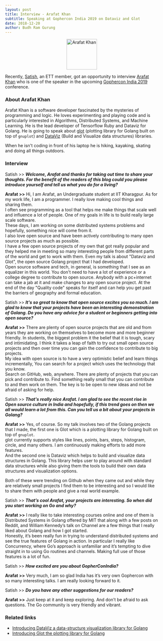 ```yaml
---
layout: post
title: Interview - Arafat Khan
subtitle: Speaking at Gophercon India 2019 on Dataviz and Glot
date: 2018-12-20
author: Budh Ram Gurung
---
```


<center>
  <div id="interviewee">
    <a href="https://medium.com/@Arafat." target="_blank"><img src="/img/interviews/arafat-khan.jpg" width="100px" height="100px" alt="Arafat Khan" /></a>
  </div>
</center>

Recently, [Satish](https://twitter.com/IndianGuru/), an ETT member, got an opportunity to interview
[Arafat Khan](https://medium.com/@Arafat.) who is one of the speaker in the upcoming
[Gophercon India 2019](https://gopherconindia.com/#speakers) conference.

### About Arafat Khan

Arafat Khan is a software developer fascinated by the mysteries of programming and logic.
He loves experimenting and playing code and is particularly interested in Algorithms, Distributed Systems, and Machine Learning. He is the lead developer of Tensorflow Ruby and Dataviz for Golang.
He is going to speak about [glot](https://github.com/Arafatk/glot) (plotting library for Golang built on top of `gnuplot`) and [DataViz](https://github.com/Arafatk/DataViz) (Build and Visualize data structures) libraries.

When he isn't coding in front of his laptop he is hiking, kayaking, skating and doing all things outdoors.

### Interview

Satish >> <b><i>Welcome, Arafat and thanks for taking out time to share your thoughts.
For the benefit of the readers of this blog could you please introduce yourself and tell us what you do for a living?</i></b>

<b>Arafat >></b> Hi, I am Arafat, an Undergraduate student at IIT Kharagpur.  As for my work life,
I am a programmer. I really love making cool things and sharing them.<br>
I often see programming as a tool that helps me make things that scale well and influence a lot of people.
One of my goals in life is to build really large scale software.<br>
These days, I am working on some distributed systems problems and hopefully, something nice will come from it.<br>
I also love open source and have been actively contributing to many open source projects as much as possible.<br>
I have a few open source projects of my own that got really popular and they helped me in meeting so many
interesting people from different parts of the world and get to work with them. Even my talk is about
"Dataviz and Glot", the open source Golang project that I had developed.<br>
Open source software and tech, in general, is something that I see as an equalizer in this world.
You don't need to have a lot of experience or a college degree to contribute to open source.
Anybody with a pc+internet can take a jab at it and make changes to any open source project.
At the end of the day "Quality code" speaks for itself and can help you get past the barriers of geography
and formal education.

Satish >> <b><i>It's so great to know that open source excites you so much.
I am glad to know that your projects have been an interesting demonstration of Golang.
Do you have any advice for a student or beginners getting into open source?</i></b>

<b>Arafat >></b> There are plenty of open source projects that are old and from years they are working on themselves to become more and more beginner friendly. In students, the biggest problem it the belief that it is tough, scary and intimidating. I think it takes a leap of faith to try out small open source projects and then over time you can gain the confidence to contribute to big projects.<br>
My idea with open source is to have a very optimistic belief and learn things incrementally,
You can search for a project which uses the technology that you know.<br>
Search on GitHub, web, anywhere. There are plenty of projects that you can pick and contribute to.
Find something really small that you can contribute to and then work on them.
The key is to be open to new ideas and not be afraid of asking for help.

Satish >> <b><i>That's really nice Arafat. I am glad to see the recent rise in Open source culture in India and hopefully, if this trend goes on then we all would learn a lot from this.
Can you tell us a bit about your projects in Golang? </i></b>

<b>Arafat >></b> Yes, of course. So my talk involves two of the Golang projects that I made, the first one is Glot which is a plotting library for Golang built on top of `gnuplot`.<br>
glot currently supports styles like lines, points, bars, steps, histogram, circle, and many others.
I am continuously making efforts to add more features.<br>
And the second one is Dataviz which helps to build and visualize data structures in Golang.
This library helps user to play around with standard data structures while also giving them the tools to
build their own data structures and visualization options.

Both of these were trending on Github when they came out and while they are relatively small projects
I find them to be interesting and so I would like to share them with people and give a real world example.

Satish >> <b><i>That’s cool Arafat, your projects are interesting.  So when did you start working on Go and why?</i></b>

<b>Arafat >></b> I really like to take interesting courses online and one of them is Distributed Systems in Golang offered by MIT that along with a few posts on Reddit, and William Kennedy’s talk on Channel are a few things that I really liked about Golang and how I got started.<br>
Honestly, it’s been really fun in trying to understand distributed systems and
see the true features of Golang in action. In particular I really like Concurrency,
where Go’s approach is unfamiliar and it’s tempting to dive straight in to using Go routines and channels.
Making full use of those features is a lot of fun.

Satish >> <b><i>How excited are you about GopherConIndia?</i></b>

<b>Arafat >></b> Very much, I am so glad India has it’s very own Gophercon with so many interesting talks.
I am really looking forward to it.

Satish >> <b><i>Do you have any other suggestions for our readers?</i></b>

<b>Arafat >></b> Just keep at it and keep exploring. And don’t be afraid to ask questions.
The Go community is very friendly and vibrant.

### Related links

- [Introducing DataViz a data-structure visualization library for Golang](https://medium.com/@Arafat./introducing-dataviz-a-data-structure-visualization-library-for-golang-f6e60663bc9d
)
- [Introducing Glot the plotting library for Golang](https://medium.com/@Arafat./introducing-glot-the-plotting-library-for-golang-3133399948a1)
